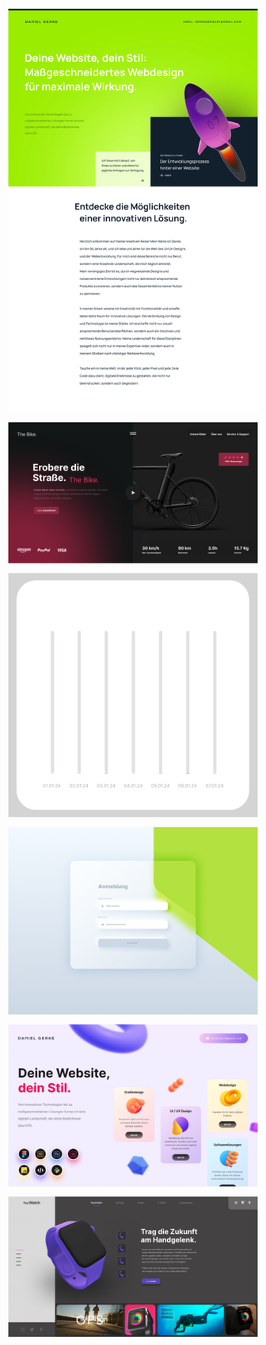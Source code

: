 ![portfolio](https://github.com/daniel-pixit/portfolio/blob/main/gitfolio_1.png)
<br><br>
![shop](https://github.com/daniel-pixit/portfolio/blob/main/shop1.png)
<br><br>
![flow](https://github.com/daniel-pixit/portfolio/blob/main/flow.gif)
<br><br>
![login](https://github.com/daniel-pixit/portfolio/blob/main/login.png)
<br><br>
![Portfolio](https://github.com/daniel-pixit/portfolio/blob/main/portfolio2.png)
<br><br>
![watch](https://github.com/daniel-pixit/portfolio/blob/main/watch.png)
